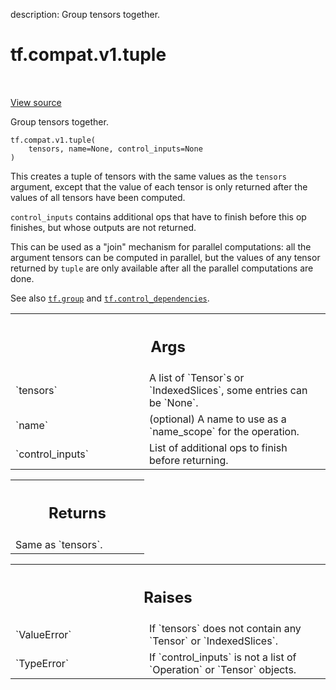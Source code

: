 description: Group tensors together.

<div itemscope itemtype="http://developers.google.com/ReferenceObject">
<meta itemprop="name" content="tf.compat.v1.tuple" />
<meta itemprop="path" content="Stable" />
</div>

# tf.compat.v1.tuple

<!-- Insert buttons and diff -->

<table class="tfo-notebook-buttons tfo-api nocontent" align="left">

</table>

<a target="_blank" class="external" href="/code/stable/tensorflow/python/ops/control_flow_ops.py">View source</a>



Group tensors together.

<pre class="devsite-click-to-copy prettyprint lang-py tfo-signature-link">
<code>tf.compat.v1.tuple(
    tensors, name=None, control_inputs=None
)
</code></pre>



<!-- Placeholder for "Used in" -->

This creates a tuple of tensors with the same values as the `tensors`
argument, except that the value of each tensor is only returned after the
values of all tensors have been computed.

`control_inputs` contains additional ops that have to finish before this op
finishes, but whose outputs are not returned.

This can be used as a "join" mechanism for parallel computations: all the
argument tensors can be computed in parallel, but the values of any tensor
returned by `tuple` are only available after all the parallel computations
are done.

See also <a href="../../../tf/group.md"><code>tf.group</code></a> and
<a href="../../../tf/control_dependencies.md"><code>tf.control_dependencies</code></a>.

<!-- Tabular view -->
 <table class="responsive fixed orange">
<colgroup><col width="214px"><col></colgroup>
<tr><th colspan="2"><h2 class="add-link">Args</h2></th></tr>

<tr>
<td>
`tensors`
</td>
<td>
A list of `Tensor`s or `IndexedSlices`, some entries can be `None`.
</td>
</tr><tr>
<td>
`name`
</td>
<td>
(optional) A name to use as a `name_scope` for the operation.
</td>
</tr><tr>
<td>
`control_inputs`
</td>
<td>
List of additional ops to finish before returning.
</td>
</tr>
</table>



<!-- Tabular view -->
 <table class="responsive fixed orange">
<colgroup><col width="214px"><col></colgroup>
<tr><th colspan="2"><h2 class="add-link">Returns</h2></th></tr>
<tr class="alt">
<td colspan="2">
Same as `tensors`.
</td>
</tr>

</table>



<!-- Tabular view -->
 <table class="responsive fixed orange">
<colgroup><col width="214px"><col></colgroup>
<tr><th colspan="2"><h2 class="add-link">Raises</h2></th></tr>

<tr>
<td>
`ValueError`
</td>
<td>
If `tensors` does not contain any `Tensor` or `IndexedSlices`.
</td>
</tr><tr>
<td>
`TypeError`
</td>
<td>
If `control_inputs` is not a list of `Operation` or `Tensor`
objects.
</td>
</tr>
</table>

